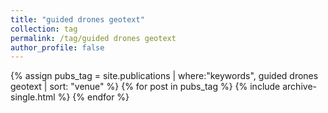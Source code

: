 ```yaml
---
title: "guided drones geotext"
collection: tag
permalink: /tag/guided drones geotext
author_profile: false
---
```

{% assign pubs_tag = site.publications | where:"keywords", guided drones geotext | sort: "venue" %}
{% for post in pubs_tag %}
  {% include archive-single.html %}
{% endfor %}